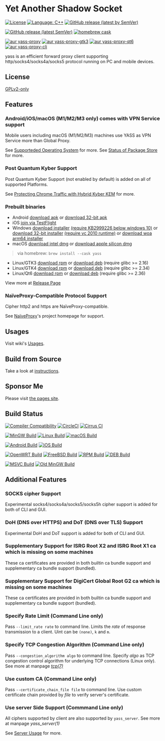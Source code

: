 # Yet Another Shadow Socket

[![License](https://img.shields.io/github/license/Chilledheart/yass)][license-link]
[![Language: C++](https://img.shields.io/github/languages/top/Chilledheart/yass.svg)](https://github.com/Chilledheart/yass/search?l=cpp)
[![GitHub release (latest by SemVer)](https://img.shields.io/github/downloads/Chilledheart/yass/latest/total)](https://github.com/Chilledheart/yass/releases/latest)

[![GitHub release (latest SemVer)](https://img.shields.io/github/v/release/Chilledheart/yass)](https://github.com/Chilledheart/yass/releases)
[![homebrew cask](https://img.shields.io/homebrew/cask/v/yass)](https://formulae.brew.sh/cask/yass)

[![aur yass-proxy](https://img.shields.io/aur/version/yass-proxy)](https://aur.archlinux.org/packages/yass-proxy)
[![aur yass-proxy-gtk3](https://img.shields.io/aur/version/yass-proxy-gtk3)](https://aur.archlinux.org/packages/yass-proxy-gtk3)
[![aur yass-proxy-qt6](https://img.shields.io/aur/version/yass-proxy-qt6)](https://aur.archlinux.org/packages/yass-proxy-qt6)
[![aur yass-proxy-cli](https://img.shields.io/aur/version/yass-proxy-cli)](https://aur.archlinux.org/packages/yass-proxy-cli)

yass is an efficient forward proxy client supporting http/socks4/socks4a/socks5 protocol running on PC and mobile devices.

## License
[GPLv2-only][license-link]

## Features

### Android/iOS/macOS (M1/M2/M3 only) comes with VPN Service support
Mobile users including macOS (M1/M2/M3) machines use YASS as VPN Service more than Global Proxy.

See [Supporteded Operating System](https://github.com/Chilledheart/yass/wiki/Supported-Operating-System) for more.
See [Status of Package Store](https://github.com/Chilledheart/yass/wiki/Status-of-Package-Store) for more.

### Post Quantum Kyber Support
Post Quantum Kyber Support (not enabled by default) is added on all of supported Platforms.

See [Protecting Chrome Traffic with Hybrid Kyber KEM](https://blog.chromium.org/2023/08/protecting-chrome-traffic-with-hybrid.html) for more.

### Prebuilt binaries
- Android [download apk](https://github.com/Chilledheart/yass/releases/download/1.11.1/yass-android-release-arm64-1.11.1.apk) or [download 32-bit apk](https://github.com/Chilledheart/yass/releases/download/1.11.1/yass-android-release-arm-1.11.1.apk)
- iOS [join via TestFlight](https://testflight.apple.com/join/6AkiEq09)
- Windows [download installer](https://github.com/Chilledheart/yass/releases/download/1.11.1/yass-mingw-win7-release-x86_64-1.11.1-system-installer.exe) [(require KB2999226 below windows 10)][KB2999226] or [download 32-bit installer](https://github.com/Chilledheart/yass/releases/download/1.11.1/yass-mingw-winxp-release-i686-1.11.1-system-installer.exe) [(require vc 2010 runtime)][vs2010_x86] or [download woa arm64 installer](https://github.com/Chilledheart/yass/releases/download/1.11.1/yass-mingw-release-aarch64-1.11.1-system-installer.exe)
- macOS [download intel dmg](https://github.com/Chilledheart/yass/releases/download/1.11.1/yass-macos-release-x64-1.11.1.dmg) or [download apple silicon dmg](https://github.com/Chilledheart/yass/releases/download/1.11.1/yass-macos-release-arm64-1.11.1.dmg)
> via homebrew: `brew install --cask yass`
- Linux/GTK3 [download rpm](https://github.com/Chilledheart/yass/releases/download/1.11.1/yass-gtk3.el7.x86_64.1.11.1.rpm) or [download deb](https://github.com/Chilledheart/yass/releases/download/1.11.1/yass-gtk3-ubuntu-16.04-xenial_amd64.1.11.1.deb) (require glibc >= 2.16)
- Linux/GTK4 [download rpm](https://github.com/Chilledheart/yass/releases/download/1.11.1/yass-gtk4.el9.x86_64.1.11.1.rpm) or [download deb](https://github.com/Chilledheart/yass/releases/download/1.11.1/yass-gtk4-ubuntu-22.04-jammy_amd64.1.11.1.deb) (require glibc >= 2.34)
- Linux/Qt6 [download rpm](https://github.com/Chilledheart/yass/releases/download/1.11.1/yass-qt6.fc39.x86_64.1.11.1.rpm) or [download deb](https://github.com/Chilledheart/yass/releases/download/1.11.1/yass-qt6-debian-12-bookworm_amd64.1.11.1.deb) (require glibc >= 2.36)

View more at [Release Page](https://github.com/Chilledheart/yass/releases/tag/1.11.1)

### NaïveProxy-Compatible Protocol Support
Cipher http2 and https are NaïveProxy-compatible.

See [NaïveProxy](https://github.com/klzgrad/naiveproxy)'s project homepage for support.

## Usages
Visit wiki's [Usages](https://github.com/Chilledheart/yass/wiki/Usage).

## Build from Source
Take a look at [instructions](BUILDING.md).

## Sponsor Me
Please visit [the pages site](https://letshack.info).

## Build Status

[![Compiler Compatibility](https://github.com/Chilledheart/yass/actions/workflows/compiler.yml/badge.svg)](https://github.com/Chilledheart/yass/actions/workflows/compiler.yml)
[![CircleCI](https://img.shields.io/circleci/build/github/Chilledheart/yass/develop?logo=circleci&&label=Sanitizers%20and%20Ubuntu%20arm)](https://circleci.com/gh/Chilledheart/yass/?branch=develop)
[![Cirrus CI](https://img.shields.io/cirrus/github/Chilledheart/yass/develop?logo=cirrusci&&label=FreeBSD%20and%20macOS)](https://cirrus-ci.com/github/Chilledheart/yass/develop)

[![MinGW Build](https://github.com/Chilledheart/yass/actions/workflows/releases-mingw-new.yml/badge.svg)](https://github.com/Chilledheart/yass/actions/workflows/releases-mingw-new.yml)
[![Linux Build](https://github.com/Chilledheart/yass/actions/workflows/releases-linux-binary.yml/badge.svg)](https://github.com/Chilledheart/yass/actions/workflows/releases-linux-binary.yml)
[![macOS Build](https://github.com/Chilledheart/yass/actions/workflows/releases-macos.yml/badge.svg)](https://github.com/Chilledheart/yass/actions/workflows/releases-macos.yml)

[![Android Build](https://github.com/Chilledheart/yass/actions/workflows/releases-android-binary.yml/badge.svg)](https://github.com/Chilledheart/yass/actions/workflows/releases-android-binary.yml)
[![iOS Build](https://github.com/Chilledheart/yass/actions/workflows/releases-ios.yml/badge.svg)](https://github.com/Chilledheart/yass/actions/workflows/releases-ios.yml)

[![OpenWRT Build](https://github.com/Chilledheart/yass/actions/workflows/releases-openwrt-binary.yml/badge.svg)](https://github.com/Chilledheart/yass/actions/workflows/releases-openwrt-binary.yml)
[![FreeBSD Build](https://github.com/Chilledheart/yass/actions/workflows/releases-freebsd-binary.yml/badge.svg)](https://github.com/Chilledheart/yass/actions/workflows/releases-freebsd-binary.yml)
[![RPM Build](https://github.com/Chilledheart/yass/actions/workflows/releases-rpm.yml/badge.svg)](https://github.com/Chilledheart/yass/actions/workflows/releases-rpm.yml)
[![DEB Build](https://github.com/Chilledheart/yass/actions/workflows/releases-deb.yml/badge.svg)](https://github.com/Chilledheart/yass/actions/workflows/releases-deb.yml)

[![MSVC Build](https://github.com/Chilledheart/yass/actions/workflows/releases-windows.yml/badge.svg)](https://github.com/Chilledheart/yass/actions/workflows/releases-windows.yml)
[![Old MinGW Build](https://github.com/Chilledheart/yass/actions/workflows/releases-mingw.yml/badge.svg)](https://github.com/Chilledheart/yass/actions/workflows/releases-mingw.yml)

## Additional Features

### SOCKS cipher Support
Experimental socks4/socks4a/socks5/socks5h cipher support is added for both of CLI and GUI.

### DoH (DNS over HTTPS) and DoT (DNS over TLS) Support
Experimental DoH and DoT support is added for both of CLI and GUI.

### Supplementary Support for ISRG Root X2 and ISRG Root X1 ca which is missing on some machines
These ca certificates are provided in both builtin ca bundle support and supplementary ca bundle support (bundled).

### Supplementary Support for DigiCert Global Root G2 ca which is missing on some machines
These ca certificates are provided in both builtin ca bundle support and supplementary ca bundle support (bundled).

### Specify Rate Limit (Command Line only)
Pass `--limit_rate rate` to command line.
Limits the _rate_ of response transmission to a client.
Uint can be `(none)`, `k` and `m`.

### Specify TCP Congestion Algorithm (Command Line only)
Pass `--congestion_algorithm algo` to command line.
Specify _algo_ as TCP congestion control algorithm for underlying TCP connections (Linux only).
See more at manpage [_tcp(7)_](https://linux.die.net/man/7/tcp)

### Use custom CA (Command Line only)
Pass `--certificate_chain_file file` to command line.
Use custom certificate chain provided by _file_ to verify server's certificate.

### Use server Side Support (Commmand Line only)
All ciphers supported by client are also supported by `yass_server`.
See more at manpage _yass_server(1)_

See [Server Usage](https://github.com/Chilledheart/yass/wiki/Usage:-server-setup) for more.

[license-link]: LICENSE
[KB2999226]: https://support.microsoft.com/en-us/topic/update-for-universal-c-runtime-in-windows-c0514201-7fe6-95a3-b0a5-287930f3560c
[vs2010_x86]: https://download.microsoft.com/download/1/6/5/165255E7-1014-4D0A-B094-B6A430A6BFFC/vcredist_x86.exe
